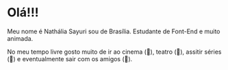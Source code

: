 # Olá!!!
Meu nome é Nathália Sayuri sou de Brasília. Estudante de Font-End e muito animada. 

No meu tempo livre gosto muito de ir ao cinema (:movie_camera:), teatro (:dancers:), assitir séries (:eyes:) e eventualmente sair com os amigos (:beers:).  

 
